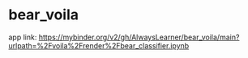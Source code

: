 # bear_voila

app link: https://mybinder.org/v2/gh/AlwaysLearner/bear_voila/main?urlpath=%2Fvoila%2Frender%2Fbear_classifier.ipynb
